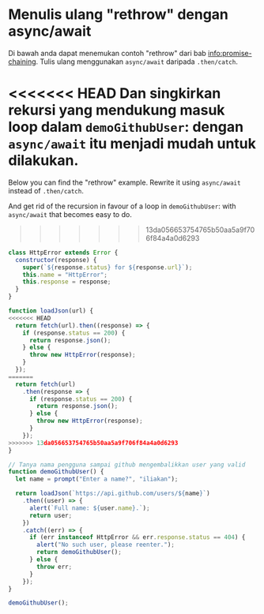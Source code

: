 # Menulis ulang "rethrow" dengan async/await

Di bawah anda dapat menemukan contoh "rethrow" dari bab <info:promise-chaining>. Tulis ulang menggunakan `async/await` daripada `.then/catch`.

<<<<<<< HEAD
Dan singkirkan rekursi yang mendukung masuk loop dalam `demoGithubUser`: dengan `async/await` itu menjadi mudah untuk dilakukan.
=======
Below you can find the "rethrow" example. Rewrite it using `async/await` instead of `.then/catch`.

And get rid of the recursion in favour of a loop in `demoGithubUser`: with `async/await` that becomes easy to do.
>>>>>>> 13da056653754765b50aa5a9f706f84a4a0d6293

```js run
class HttpError extends Error {
  constructor(response) {
    super(`${response.status} for ${response.url}`);
    this.name = "HttpError";
    this.response = response;
  }
}

function loadJson(url) {
<<<<<<< HEAD
  return fetch(url).then((response) => {
    if (response.status == 200) {
      return response.json();
    } else {
      throw new HttpError(response);
    }
  });
=======
  return fetch(url)
    .then(response => {
      if (response.status == 200) {
        return response.json();
      } else {
        throw new HttpError(response);
      }
    });
>>>>>>> 13da056653754765b50aa5a9f706f84a4a0d6293
}

// Tanya nama pengguna sampai github mengembalikkan user yang valid
function demoGithubUser() {
  let name = prompt("Enter a name?", "iliakan");

  return loadJson(`https://api.github.com/users/${name}`)
    .then((user) => {
      alert(`Full name: ${user.name}.`);
      return user;
    })
    .catch((err) => {
      if (err instanceof HttpError && err.response.status == 404) {
        alert("No such user, please reenter.");
        return demoGithubUser();
      } else {
        throw err;
      }
    });
}

demoGithubUser();
```
